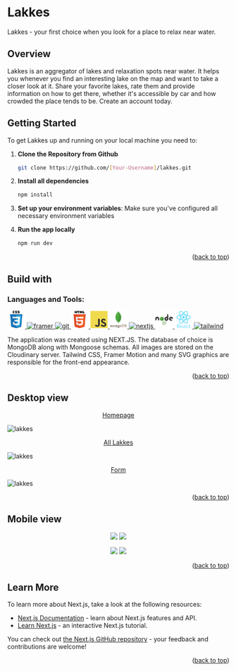# Lakkes

<a name="readme-top"></a>

Lakkes - your first choice when you look for a place to relax near water.

## Overview

Lakkes is an aggregator of lakes and relaxation spots near water. It helps you whenever you find an interesting lake on the map and want to take a closer look at it. Share your favorite lakes, rate them and provide information on how to get there, whether it's accessible by car and how crowded the place tends to be. Create an account today.

## Getting Started

To get Lakkes up and running on your local machine you need to:

1. **Clone the Repository from Github**

    ```bash
    git clone https://github.com/[Your-Username]/lakkes.git
    ```

2. **Install all dependencies**

    ```bash
    npm install
    ```

3. **Set up your environment variables**: Make sure you've configured all necessary environment variables

4. **Run the app locally**
    ```bash
    npm run dev
    ```

<p align="right">(<a href="#readme-top">back to top</a>)</p>

## Build with

<h3 align="left">Languages and Tools:</h3>  
<p align="left"> <a href="https://www.w3schools.com/css/" target="_blank" rel="noreferrer"> <img src="https://raw.githubusercontent.com/devicons/devicon/master/icons/css3/css3-original-wordmark.svg" alt="css3" width="40" height="40"/> </a> <a href="https://www.framer.com/" target="_blank" rel="noreferrer"> <img src="https://www.vectorlogo.zone/logos/framer/framer-icon.svg" alt="framer" width="40" height="40"/> </a> <a href="https://git-scm.com/" target="_blank" rel="noreferrer"> <img src="https://www.vectorlogo.zone/logos/git-scm/git-scm-icon.svg" alt="git" width="40" height="40"/> </a> <a href="https://www.w3.org/html/" target="_blank" rel="noreferrer"> <img src="https://raw.githubusercontent.com/devicons/devicon/master/icons/html5/html5-original-wordmark.svg" alt="html5" width="40" height="40"/> </a> <a href="https://developer.mozilla.org/en-US/docs/Web/JavaScript" target="_blank" rel="noreferrer"> <img src="https://raw.githubusercontent.com/devicons/devicon/master/icons/javascript/javascript-original.svg" alt="javascript" width="40" height="40"/> </a> <a href="https://www.mongodb.com/" target="_blank" rel="noreferrer"> <img src="https://raw.githubusercontent.com/devicons/devicon/master/icons/mongodb/mongodb-original-wordmark.svg" alt="mongodb" width="40" height="40"/> </a> <a href="https://nextjs.org/" target="_blank" rel="noreferrer"> <img src="https://cdn.worldvectorlogo.com/logos/nextjs-2.svg" alt="nextjs" width="40" height="40"/> </a> <a href="https://nodejs.org" target="_blank" rel="noreferrer"> <img src="https://raw.githubusercontent.com/devicons/devicon/master/icons/nodejs/nodejs-original-wordmark.svg" alt="nodejs" width="40" height="40"/> </a> <a href="https://reactjs.org/" target="_blank" rel="noreferrer"> <img src="https://raw.githubusercontent.com/devicons/devicon/master/icons/react/react-original-wordmark.svg" alt="react" width="40" height="40"/> </a> <a href="https://tailwindcss.com/" target="_blank" rel="noreferrer"> <img src="https://www.vectorlogo.zone/logos/tailwindcss/tailwindcss-icon.svg" alt="tailwind" width="40" height="40"/> </a> </p>

The application was created using NEXT.JS. The database of choice is MongoDB along with Mongoose schemas. All images are stored on the Cloudinary server. Tailwind CSS, Framer Motion and many SVG graphics are responsible for the front-end appearance.

<p align="right">(<a href="#readme-top">back to top</a>)</p>

## Desktop view

<p align="center"><u>Homepage</u></p>

![lakkes](https://res.cloudinary.com/dmy0hhph9/image/upload/v1715072260/lakkes%20readme/homepage_mgudms.png)

<p align="center"><u>All Lakkes</u></p>

![lakkes](https://res.cloudinary.com/dmy0hhph9/image/upload/v1715072265/lakkes%20readme/alllakes_qgcpdo.png)

<p align="center"><u>Form</u></p>

![lakkes](https://res.cloudinary.com/dmy0hhph9/image/upload/v1715072269/lakkes%20readme/form_mza44n.png)

<p align="right">(<a href="#readme-top">back to top</a>)</p>

## Mobile view

<p float="left" align="center">
  <img src="https://res.cloudinary.com/dmy0hhph9/image/upload/v1715072568/lakkes%20readme/Zrzut_ekranu_2024-05-7_o_11.00.32_mqbyhd.png" width="300" />
  <img src="https://res.cloudinary.com/dmy0hhph9/image/upload/v1715072573/lakkes%20readme/Zrzut_ekranu_2024-05-7_o_10.59.38_re4wao.png" width="300" /> 
</p>
<p float="left" align="center">
  <img src="https://res.cloudinary.com/dmy0hhph9/image/upload/v1715072576/lakkes%20readme/Zrzut_ekranu_2024-05-7_o_10.59.12_h2q7pf.png" width="300" />
  <img src="https://res.cloudinary.com/dmy0hhph9/image/upload/v1715072584/lakkes%20readme/Zrzut_ekranu_2024-05-7_o_10.58.55_evyejg.png" width="300" /> 
</p>

<p align="right">(<a href="#readme-top">back to top</a>)</p>

## Learn More

To learn more about Next.js, take a look at the following resources:

-  [Next.js Documentation](https://nextjs.org/docs) - learn about Next.js features and API.
-  [Learn Next.js](https://nextjs.org/learn) - an interactive Next.js tutorial.

You can check out [the Next.js GitHub repository](https://github.com/vercel/next.js/) - your feedback and contributions are welcome!

<p align="right">(<a href="#readme-top">back to top</a>)</p>


